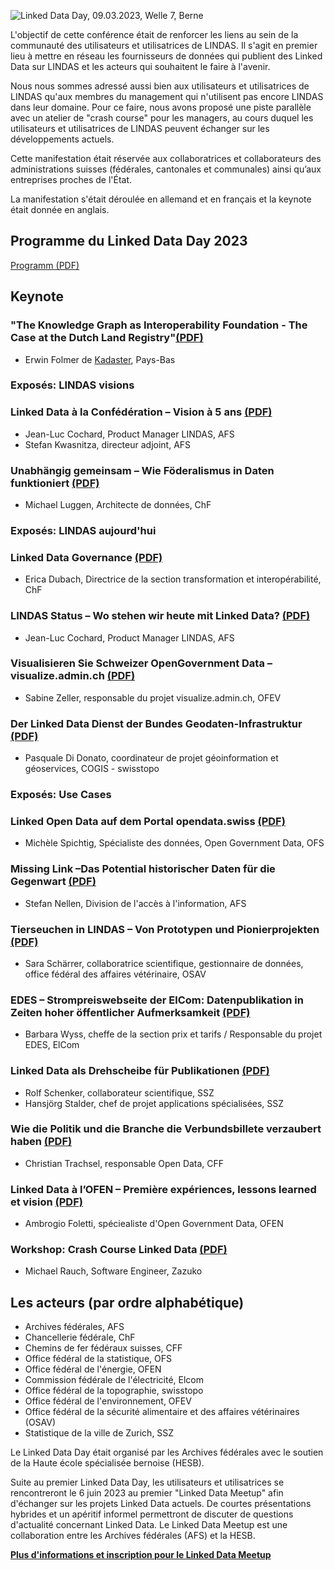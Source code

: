 ![Linked Data Day, 09.03.2023, Welle 7, Berne](/static-assets/img/linked-data-day-2023.jpg)

L'objectif de cette conférence était de renforcer les liens au sein de la communauté des utilisateurs et utilisatrices de LINDAS. Il s'agit en premier lieu à mettre en réseau les fournisseurs de données qui publient des Linked Data sur LINDAS et les acteurs qui souhaitent le faire à l'avenir.

Nous nous sommes adressé aussi bien aux utilisateurs et utilisatrices de LINDAS qu'aux membres du management qui n'utilisent pas encore LINDAS dans leur domaine. Pour ce faire, nous avons proposé une piste parallèle avec un atelier de "crash course" pour les managers, au cours duquel les utilisateurs et utilisatrices de LINDAS peuvent échanger sur les développements actuels.

Cette manifestation était réservée aux collaboratrices et collaborateurs des administrations suisses (fédérales, cantonales et communales) ainsi qu’aux entreprises proches de l'État.

La manifestation s'était déroulée en allemand et en français et la keynote était donnée en anglais.

## Programme du Linked Data Day 2023

[Programm (PDF)](https://www.bfh.ch/dam/jcr:4e18ab84-3f0f-4a71-9e1e-141d4cb90048/Linked-Data-Day-2023-Programm.pdf)

## Keynote 

### "The Knowledge Graph as Interoperability Foundation - The Case at the Dutch Land Registry"[(PDF)](https://www.bfh.ch/dam/jcr:b9c523df-9e07-4ea9-bf50-19df066d5b22/01_Linked-Data-Day-Keynote-Erwin-Folmer.pdf)

- Erwin Folmer de [Kadaster](https://www.kadaster.nl/about-us "dieser Link führt zu Kadaster!"), Pays-Bas

### Exposés: LINDAS visions

### Linked Data à la Confédération – Vision à 5 ans [(PDF)](https://www.bfh.ch/dam/jcr:0163b853-5633-4e8b-9f38-2e9d1d71cc6f/02_Linked-Data-Day-Cochard-Kwasnitza-Vision-5-ans.pdf)
- Jean-Luc Cochard, Product Manager LINDAS, AFS
- Stefan Kwasnitza, directeur adjoint, AFS

### Unabhängig gemeinsam – Wie Föderalismus in Daten funktioniert [(PDF)](https://www.bfh.ch/dam/jcr:95d1421f-7d66-433a-b9ea-3caddfd5813d/03_Linked-Data-Day-Luggen-Unabh%C3%A4nig-gemeinsam.pdf)
- Michael Luggen, Architecte de données, ChF

### Exposés: LINDAS aujourd'hui

### Linked Data Governance [(PDF)](https://www.bfh.ch/dam/jcr:db5966ca-ee12-437b-a50e-7116b1ae1931/04-Linked-Data-Day-Dubach-Linked-Data-Governance.pdf)
- Erica Dubach, Directrice de la section transformation et interopérabilité, ChF

### LINDAS Status – Wo stehen wir heute mit Linked Data? [(PDF)](https://www.bfh.ch/dam/jcr:1aafc900-d3f5-4476-b6f6-d21f5063ec4b/05_Linked-Data-Day-Cochard-LINDAS-Status.pdf)
- Jean-Luc Cochard, Product Manager LINDAS, AFS

### Visualisieren Sie Schweizer OpenGovernment Data – visualize.admin.ch [(PDF)](https://www.bfh.ch/dam/jcr:3b4a1ba1-10be-4c4c-a8a9-0322ae4830f5/06_Linked-Data-Day-Zeller-visualize.admin.ch.pdf)
- Sabine Zeller, responsable du projet visualize.admin.ch, OFEV

### Der Linked Data Dienst der Bundes Geodaten-Infrastruktur [(PDF)](https://www.bfh.ch/dam/jcr:9b596cd9-402a-4618-9435-be82fe91ae6b/07_Linked-Data-Day-DiDonato-Geodaten-Infrastruktur.pdf)
- Pasquale Di Donato, coordinateur de projet géoinformation et géoservices, COGIS - swisstopo

### Exposés: Use Cases

### Linked Open Data auf dem Portal opendata.swiss [(PDF)](https://www.bfh.ch/dam/jcr:0e6beba2-b5f5-46a4-bec9-7ce688a2a02a/08_Linked-Data-Day-Spichtig-opendata.swiss.pdf)
- Michèle Spichtig, Spécialiste des données, Open Government Data, OFS

### Missing Link –Das Potential historischer Daten für die Gegenwart [(PDF)](https://www.bfh.ch/dam/jcr:354171f5-1318-4e4b-bfa9-126d9b9630c2/09_Linked-Data-Day-Nellen-Missing-Link.pdf)
- Stefan Nellen, Division de l'accès à l'information, AFS

### Tierseuchen in LINDAS – Von Prototypen und Pionierprojekten [(PDF)](https://www.bfh.ch/dam/jcr:cbcd4cd4-081a-4d48-ab75-6b8f6c42004a/10_Linked-Data-Day-Sch%C3%A4rrer-Tierseuchen.pdf)
- Sara Schärrer, collaboratrice scientifique, gestionnaire de données, office fédéral des affaires vétérinaire, OSAV

### EDES – Strompreiswebseite der ElCom: Datenpublikation in Zeiten hoher öffentlicher Aufmerksamkeit [(PDF)](https://www.bfh.ch/dam/jcr:bbaa98b6-861c-4308-a4b7-b919b30604e7/11_Linked-Data-Day-Wyss-Strompreiswebseite.pdf)
- Barbara Wyss, cheffe de la section prix et tarifs / Responsable du projet EDES, ElCom

### Linked Data als Drehscheibe für Publikationen [(PDF)](https://www.bfh.ch/dam/jcr:a7d3d0e4-8430-4862-b867-b73638c8503f/12_Linked-Data-Day-Stalder-Schenker-Drehscheibe-f%C3%BCr-Publikationen.pdf)
- Rolf Schenker, collaborateur scientifique, SSZ
- Hansjörg Stalder, chef de projet applications spécialisées, SSZ

### Wie die Politik und die Branche die Verbundsbillete verzaubert haben [(PDF)](https://www.bfh.ch/dam/jcr:da8d8faf-7ae7-4896-8e08-d03b0fb17a0e/13_Linked-Data-Day-Trachsel-Verbundsbillete.pdf)
- Christian Trachsel, responsable Open Data, CFF

### Linked Data à l’OFEN – Première expériences, lessons learned et vision [(PDF)](https://www.bfh.ch/dam/jcr:b18bbed7-b002-4d15-a024-ed8285adb918/14_Linked-Data-Day-Foletti-Lessons-Learned-Vision.pdf)
- Ambrogio Foletti, spéciealiste d'Open Government Data, OFEN

### Workshop: Crash Course Linked Data [(PDF)](https://presentations.zazuko.com/linked-data-day-2023)
- Michael Rauch, Software Engineer, Zazuko

## Les acteurs (par ordre alphabétique)

- Archives fédérales, AFS
- Chancellerie fédérale, ChF
- Chemins de fer fédéraux suisses, CFF
- Office fédéral de la statistique, OFS
- Office fédéral de l'énergie, OFEN
- Commission fédérale de l'électricité, Elcom
- Office fédéral de la topographie, swisstopo
- Office fédéral de l'environnement, OFEV
- Office fédéral de la sécurité alimentaire et des affaires vétérinaires (OSAV)
- Statistique de la ville de Zurich, SSZ

Le Linked Data Day était organisé par les Archives fédérales avec le soutien de la Haute école spécialisée bernoise (HESB).

Suite au premier Linked Data Day, les utilisateurs et utilisatrices se rencontreront le 6 juin 2023 au premier "Linked Data Meetup" afin d'échanger sur les projets Linked Data actuels. De courtes présentations hybrides et un apéritif informel permettront de discuter de questions d'actualité concernant Linked Data. Le Linked Data Meetup est une collaboration entre les Archives fédérales (AFS) et la HESB.

**[Plus d'informations et inscription pour le Linked Data Meetup](https://www.bfh.ch/wirtschaft/de/themen/linked-data-meetup/)**

